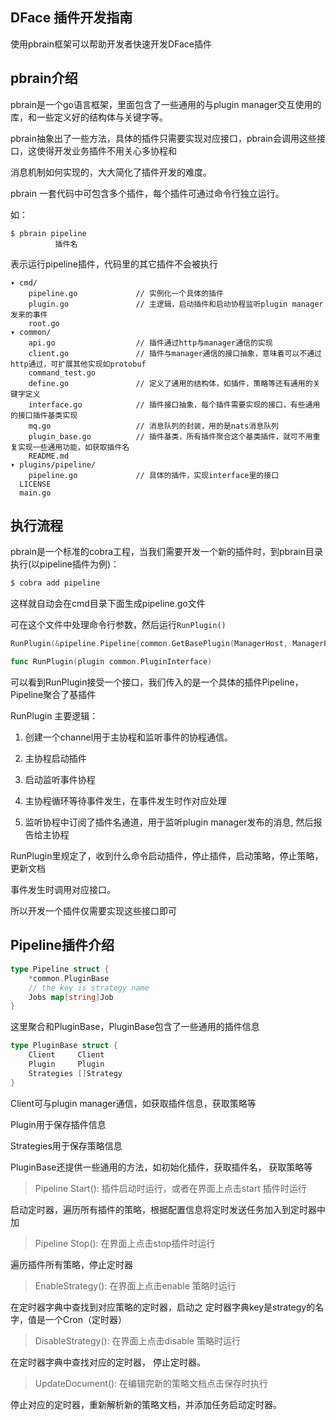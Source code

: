 ## DFace 插件开发指南

使用pbrain框架可以帮助开发者快速开发DFace插件

## pbrain介绍
pbrain是一个go语言框架，里面包含了一些通用的与plugin manager交互使用的库，和一些定义好的结构体与关键字等。

pbrain抽象出了一些方法，具体的插件只需要实现对应接口，pbrain会调用这些接口，这使得开发业务插件不用关心多协程和

消息机制如何实现的，大大简化了插件开发的难度。

pbrain 一套代码中可包含多个插件，每个插件可通过命令行独立运行。

如：
```
$ pbrain pipeline
          插件名
```
表示运行pipeline插件，代码里的其它插件不会被执行 


```
▾ cmd/
    pipeline.go             // 实例化一个具体的插件
    plugin.go               // 主逻辑，启动插件和启动协程监听plugin manager发来的事件
    root.go
▾ common/
    api.go                  // 插件通过http与manager通信的实现
    client.go               // 插件与manager通信的接口抽象，意味着可以不通过http通过，可扩展其他实现如protobuf
    command_test.go
    define.go               // 定义了通用的结构体，如插件，策略等还有通用的关键字定义
    interface.go            // 插件接口抽象，每个插件需要实现的接口，有些通用的接口插件基类实现
    mq.go                   // 消息队列的封装，用的是nats消息队列
    plugin_base.go          // 插件基类，所有插件聚合这个基类插件，就可不用重复实现一些通用功能，如获取插件名
    README.md
▾ plugins/pipeline/
    pipeline.go             // 具体的插件，实现interface里的接口
  LICENSE
  main.go
```

## 执行流程
pbrain是一个标准的cobra工程，当我们需要开发一个新的插件时，到pbrain目录执行(以pipeline插件为例)：
```bash
$ cobra add pipeline
```
这样就自动会在cmd目录下面生成pipeline.go文件

可在这个文件中处理命令行参数，然后运行`RunPlugin()`

```go
RunPlugin(&pipeline.Pipeline{common.GetBasePlugin(ManagerHost, ManagerPort, pipeline.PLUGIN_NAME), nil})  
```
```go
func RunPlugin(plugin common.PluginInterface) 
```
可以看到RunPlugin接受一个接口，我们传入的是一个具体的插件Pipeline，Pipeline聚合了基插件

RunPlugin 主要逻辑：

1. 创建一个channel用于主协程和监听事件的协程通信。

2. 主协程启动插件

3. 启动监听事件协程

4. 主协程循环等待事件发生，在事件发生时作对应处理

5. 监听协程中订阅了插件名通道，用于监听plugin manager发布的消息, 然后报告给主协程


RunPlugin里规定了，收到什么命令启动插件，停止插件，启动策略，停止策略，更新文档

事件发生时调用对应接口。

所以开发一个插件仅需要实现这些接口即可

## Pipeline插件介绍
```go
type Pipeline struct {
    *common.PluginBase
    // the key is strategy name
    Jobs map[string]Job
}
```
这里聚合和PluginBase，PluginBase包含了一些通用的插件信息

```go
type PluginBase struct {
    Client     Client
    Plugin     Plugin
    Strategies []Strategy
}
```
Client可与plugin manager通信，如获取插件信息，获取策略等

Plugin用于保存插件信息

Strategies用于保存策略信息

PluginBase还提供一些通用的方法，如初始化插件，获取插件名， 获取策略等

> Pipeline Start(): 插件启动时运行，或者在界面上点击start 插件时运行

启动定时器，遍历所有插件的策略，根据配置信息将定时发送任务加入到定时器中加

> Pipeline Stop(): 在界面上点击stop插件时运行

遍历插件所有策略，停止定时器

> EnableStrategy(): 在界面上点击enable 策略时运行

在定时器字典中查找到对应策略的定时器，启动之  定时器字典key是strategy的名字，值是一个Cron（定时器）

> DisableStrategy(): 在界面上点击disable 策略时运行

在定时器字典中查找对应的定时器， 停止定时器。

> UpdateDocument(): 在编辑完新的策略文档点击保存时执行

停止对应的定时器，重新解析新的策略文档，并添加任务启动定时器。
